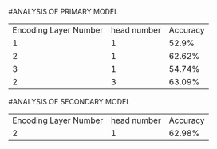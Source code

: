 #ANALYSIS OF PRIMARY MODEL

<table>
    <tr>
        <td>Encoding Layer Number</td>
        <td>head number</td>
        <td>Accuracy</td>
    </tr>
    <tr>
        <td>1</td>
        <td>1</td>
        <td>52.9%</td>
    </tr>
    <tr>
        <td>2</td>
        <td>1</td>
        <td>62.62%</td>
    </tr>
    <tr>
        <td>3</td>
        <td>1</td>
        <td>54.74%</td>
    </tr>
    <tr>
        <td>2</td>
        <td>3</td>
        <td>63.09%</td>
    </tr>
</table>

#ANALYSIS OF SECONDARY MODEL


<table>
    <tr>
        <td>Encoding Layer Number</td>
        <td>head number</td>
        <td>Accuracy</td>
    </tr>
    <tr>
        <td>2</td>
        <td>1</td>
        <td>62.98%</td>
    </tr>
</table>
